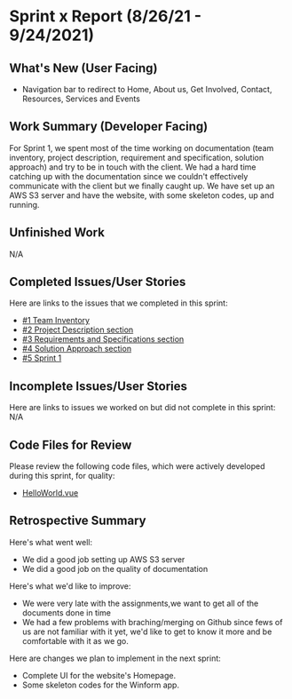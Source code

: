 # Sprint x Report (8/26/21 - 9/24/2021)

## What's New (User Facing)
 * Navigation bar to redirect to Home, About us, Get Involved, Contact, Resources, Services and Events

## Work Summary (Developer Facing)
For Sprint 1, we spent most of the time working on documentation (team inventory, project description, requirement and specification, solution approach) and try to be in touch with the client. We had a hard time catching up with the documentation since we couldn't effectively communicate with the client but we finally caught up. We have set up an AWS S3 server and have the website, with some skeleton codes, up and running.   

## Unfinished Work
N/A

## Completed Issues/User Stories
Here are links to the issues that we completed in this sprint:

 * [#1 Team Inventory](https://github.com/WSUCptSCapstone-Fall2022Spring2023/index-fullstackapp/issues/1)
 * [#2 Project Description section](https://github.com/WSUCptSCapstone-Fall2022Spring2023/index-fullstackapp/issues/2)
 * [#3 Requirements and Specifications section](https://github.com/WSUCptSCapstone-Fall2022Spring2023/index-fullstackapp/issues/3)
 * [#4 Solution Approach section](https://github.com/WSUCptSCapstone-Fall2022Spring2023/index-fullstackapp/issues/4)
 * [#5 Sprint 1](https://github.com/WSUCptSCapstone-Fall2022Spring2023/index-fullstackapp/issues/5)
 
 ## Incomplete Issues/User Stories
 Here are links to issues we worked on but did not complete in this sprint:
 N/A

## Code Files for Review
Please review the following code files, which were actively developed during this sprint, for quality:
 * [HelloWorld.vue](https://github.com/WSUCptSCapstone-Fall2022Spring2023/index-fullstackapp/blob/main/front-end/index-vue/src/components/HelloWorld.vue)
 
## Retrospective Summary
Here's what went well:
  * We did a good job setting up AWS S3 server
  * We did a good job on the quality of documentation
 
Here's what we'd like to improve:
   * We were very late with the assignments,we want to get all of the documents done in time
   * We had a few problems with braching/merging on Github since fews of us are not familiar with it yet, we'd like to get to know it more and be comfortable with it as we go.
   
Here are changes we plan to implement in the next sprint:
   * Complete UI for the website's Homepage.
   * Some skeleton codes for the Winform app. 

